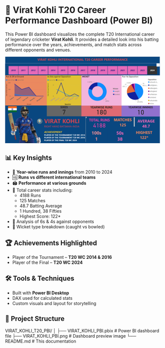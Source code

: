 # 🏏 Virat Kohli T20 Career Performance Dashboard (Power BI)

This Power BI dashboard visualizes the complete T20 International career of legendary cricketer **Virat Kohli**. It provides a detailed look into his batting performance over the years, achievements, and match stats across different opponents and venues.

![Dashboard Screenshot](./VIRAT_KOHLI_PBI.png)

## 📊 Key Insights

- 📅 **Year-wise runs and innings** from 2010 to 2024
- 🆚 **Runs vs different international teams**
- 🏟️ **Performance at various grounds**
- 💯 Total career stats including:
  - 4188 Runs
  - 125 Matches
  - 48.7 Batting Average
  - 1 Hundred, 38 Fifties
  - Highest Score: 122*
- 📌 Analysis of 6s & 4s against opponents
- 🧠 Wicket type breakdown (caught vs bowled)


## 🏆 Achievements Highlighted

- Player of the Tournament – **T20 WC 2014 & 2016**
- Player of the Final – **T20 WC 2024**

## 🛠 Tools & Techniques

- Built with **Power BI Desktop**
- DAX used for calculated stats
- Custom visuals and layout for storytelling

## 📁 Project Structure
VIRAT_KOHLI_T20_PBI/
│
├── VIRAT_KOHLI_PBI.pbix       # Power BI dashboard file
├── VIRAT_KOHLI_PBI.png        # Dashboard preview image
└── README.md                  # This documentation

